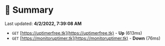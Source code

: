 # 📖 Summary
Last updated: **4/2/2022, 7:39:08 AM**

- `GET` [https://uptimerfree.tk](https://uptimerfree.tk) - **Up** (613ms)
- `GET` [https://monitoruptimer.tk](https://monitoruptimer.tk) - **Down** (76ms)
